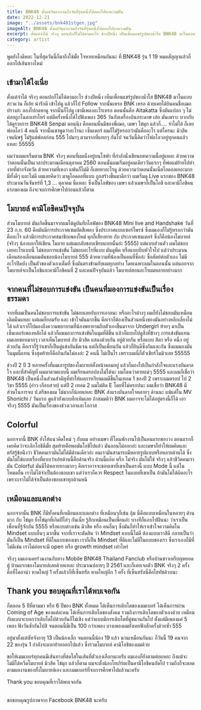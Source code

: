 ```yaml
---
title: BNK48 ตั้งแต่วันแรกจนถึงวันที่รุ่นหนึ่งได้ออกไปหาความฝัน
date: 2022-12-21
image: "../assets/bnk481stgen.jpg"
imageAlt: BNK48 ตั้งแต่วันแรกจนถึงวันที่รุ่นหนึ่งได้ออกไปหาความฝัน
excerpt: ตั้งแต่จำได้ จริงๆ ตอนปกก็ไม่ได้ตามอะไร ช่วงปีหนึ่ง เห็นเพื่อนแชร์รูปของน้ำใส BNK48 มาในแบบสาวแว่น ก็เอ้ย น่ารักดี เข้าไปดู แล้วก็ไป Follow จากนั้นเหรอ BNK เหรอ ด้วยเคยได้ยินคนชื่อเฌอปรางอ่ะ ลองไปกดหาดู จากนั้นก็ไปดู เขามีเพลงอะไรเหรอ ตอนนั้นคือ Aitakatta ซึ่งมันแปลก ๆ ไม่ค่อยถูกโฉลกเท่าไหร่ แต่มีครั้งหนึ่งได้ไปฟังเพลง 365 วันกับเครื่องบินกระดาษ เอ้ย มันเพราะ
category: artist
---
```


พูดยังไงดีหละ ในที่สุดวันนี้ก็มาถึงใช่มั้ย ใจหายเหมือนกันนะ ที่ BNK48 รุ่น 1 19 หมดสัญญาแล้วก็ออกไปเส้นทางใหม่

## เข้ามาได้ไงเนี่ย

ตั้งแต่จำได้ จริงๆ ตอนปกก็ไม่ได้ตามอะไร ช่วงปีหนึ่ง เห็นเพื่อนแชร์รูปของน้ำใส BNK48 มาในแบบสาวแว่น ก็เอ้ย น่ารักดี เข้าไปดู แล้วก็ไป Follow จากนั้นเหรอ BNK เหรอ ด้วยเคยได้ยินคนชื่อเฌอปรางอ่ะ ลองไปกดหาดู จากนั้นก็ไปดู เขามีเพลงอะไรเหรอ ตอนนั้นคือ Aitakatta ซึ่งมันแปลก ๆ ไม่ค่อยถูกโฉลกเท่าไหร่ แต่มีครั้งหนึ่งได้ไปฟังเพลง 365 วันกับเครื่องบินกระดาษ เอ้ย มันเพราะ บวกกับได้ดูรายการ BNK48 Senpai ตอนนึง คือตอนนั้นมีของพี่เฌอ, เมษา ไข่มุก แล้วก็.... จำไม่ได้ ก็เลยฟอลโลว์ 4 คนนี้ จากนั้นเขาพูดว่าอะไรนะ เซ็นเตอร์ ผมก็ไม่รู้หรอกว่ามันคืออะไร แต่ใครนะ มิวสิค เจนนิษฐ์ ไม่รู้แต่ฟอลก่อน 555 ไปมาๆ ตามจากที่แทกๆ กันไป จนวันนี้คิดว่าโฟลโลวอยู่ทุกคนแล้วแหละ 55555

ผมว่าผมมาเริ่มตาม BNK จริงๆ ตอนที่ผมนั่งอยู่บนโซฟา ที่กำลังนั่งเขียนบทความนี้อยู่แหละ ด้วยความว่าตอนนั้นเป็นเวลาประมาณเดือนตุลาคม 2560 ตอนนั้นผมเริ่มอยู่คนเดียววันแรกๆ ที่พ่อแม่ย้ายไปทำงายที่ต่างจังหวัด ด้วยความที่เหงา แฟนก็ไม่มี ก็เลยหาอะไรดู ด้วยความว่าตอนนั้นเน็ตไอดอลเยอะมาก มีทั้งดีๆ และไม่ดี ผมเลยคิดว่า มาดูไอดอลที่แบบ ถูกสร้างขึ้นมาดีกว่า ผมเริ่มดู Live แรกของ BNK48 ประมาณวันจันทร์ที่ 1,3 ... ตุลาคม นี่แหละ ซึ่งเป็นไลฟ์ของ เมษา แล้วเมษาก็เป็นโอชิ และคามิโอชิคนแรกของผม ถึงจะจบการศึกษาไปก่อนแล้วก็ตาม

## โมบายล์ คามิโอชิคนปัจจุบัน

ส่วนโมบายล์ มันเกิดขึ้นมาจากผมได้ดูบันทึกไลฟ์ของ BNK48 Mini live and Handshake วันที่ 23 ก.ย. 60 คือมันมีการประกาศเซมบัตสึเพลง ซึ่งประกาศแบบเซอร์ไพรซ์ ซึ่งผมเองก็ไม่รู้หรอกว่ามันคืออะไร แล้วมีการประกาศสมาชิกเพลงใหม่ คุกกี้เสี่ยงทาย กับ ประกาศเซนเตอร์ ซึ่งก็คือน้องโมบายล์ (จริงๆ น้องบอกให้เขียน โมบาย แต่ผมกลับชอบเขียบแบบนั้นอ่ะ 5555) แต่แบบส่วนตัว ผมไม่ชอบเลยอะไรแบบนี้ ไม่ชอบการแข่งขัน ไม่ชอบอะไรที่แบบ มันดูพีค หรือแบบบีบหัวใจไป แต่ว่าประมาณเดือนสองเดือนผมดันชอบน้องโมบายล์ 555 ด้วยความที่น้องเป็นคนที่ซื่ออ่ะ ซื่อสัตย์ต่อตัวเอง ไม่มีอะไรปิดบัง เป็นตัวของตัวเองเต็มที่ ซึ่งมันตรงข้ามกับผมทุกอย่าง โดยเฉพาะผมในตอนนั้น แต่นอกจากโมบายล์จะเป็นโอชิและคามิโอชิคนที่ 2 และคนปัจจุบันแล้ว โมบายล์สอนอะไรผมหลายอย่างมาก

## จากคนที่ไม่ชอบการแข่งขัน เป็นคนที่มองการแข่งขันเป็นเรื่องธรรมดา

จากที่ผมเป็นคนไม่ชอบการแข่งขัน ไม่ชอบเลยกับการเอาลนะ หรืออะไรต่างๆ ผมก็ยังไม่ชอบมันเหมือนเดิมนั่นแหละ แต่ผมก็ยอมรับ และ เข้าใจมันมากขึ้น คือเราก็ต้องเป็นส่วนหนึ่งของมันอย่างหลีกเลี่ยงไม่ได้ แล้วเราก็ไปมองถึงความพบาบามที่น้องพยายามถีบตัวเองขึ้นมาจาก Undergirl ท้ายๆ มาเป็นเซ็นเตอร์เพลงหลักได้ แล้วก็ผมมองการแข่งขันในมุมที่ดีขึ้น แล้วก็แบบไปดูสิ่งที่ข้างๆ การแข่งขันแทน ผมเลยชอบมากๆ เวลาเห็นโมบายล์ กับ มิวสิค แสดงด้วยกัน อยู่ด้วยกัน หรือแบบ สิตา หรือ คนิ้ง อยู่ด้วยกัน คือเราก็รู้ว่าเขาก็เป็นคู่แข่งกันชัดเจน แต่ก็เป็นเพื่อนกัน แล้วก็ยินดีซึ่งกันและกัน ซึ่งผมมองมันในมุมนี้แทน ซึ่งสุดท้ายก็คือกินกันไม่ลงอ่ะ 2 คนนี้ ไม่เป็นไร เพราะผมนี่ก็ตัวเชียร์โมมิวเลย 55555

ช่วงปี 2 ปี 3 หลายครั้งที่ผมเอารูปของโมบายล์ตั้งหน้าคอมอยู่ แล้วก็มองไปเป็นกำลังใจและแรงบันดาลใจ และที่สำคัญที่ ผมมาตามแบบนี้ ผมเรียนดรอปลงไม่ได้นะ ผมโดนว่าตายแน่ๆ 5555 และผมก็เชื่อว่า BNK48 เป็นหนึ่งในส่วนสำคัญที่ทำให้ผลการเรียนผมดีขึ้นในเทอม 1 ของปี 2 เพราะผมดรอป ไป 2 วิชา 5555 (อ่าว เกือบสวย) แต่ปี 2 เทอม 2 ผมไม่ติด E โดยที่ไม่ดรอปนะ ผมเชื่อว่า BNK48 มีส่วนในการจบ ป.ตรีของผม ไม่มากก็น้อยแหละ BNK ส่งแรงบันดาลใจหลายๆ ด้านนะ แม้แต่ใน MV Shonichi / วันแรก ดูแล้วยังแบบฮึกเหิมเลย ถ้าสมมติว่า BNK ผมอาจจะไม่ได้อยู่ตรงนี้ก็ได้ เอาจริงๆ 5555 มันเป็นเรื่องของช่วงเวลาและโอกาส

## Colorful

นอกจากนี้ BNK ยังให้แนวคิดใหม่ ๆ กับผม อย่างเมษา ที่โดนพักงานไปเป็นคนแรกของวง ตอนแรกก็เคยคิดว่าจะเลิกโอชิดีมั้ย สุดท้ายคือพอมันโอชิไปแล้ว มันถอนไม่ออกอ่ะ และเมษาก็ทำให้ผมคิดและตรัสรู้ข้อนึงว่า ชีวิตคนเรามันไม่ได้มีด้านเดียวอ่ะ คนเรามันสามารถมีหลายรูปแบบหรือหลายด้านได้ ซึ่งมันไม่ใช่แบบเรื่องที่แบบว่าเอ้ยด้านนี้คือด้านจริง ด้านนี้แอ๊บ หรือ ไม่จริง มันไม่ใช่ จริงๆ แล้วชีวิตคนเรามัน Colorful มันมีได้หลายทางมากๆ คือเราอาจจะชอบเขาที่เขาเป็นตรงนี้ แบบ Mode นี้ แต่ในโหมดอื่น เราไม่ได้จำเป็นต้องชอบเขา แต่ว่าเราก็ควร Respect ในแบบที่เขาเป็น ถ้ามันไม่ได้ผิดอะไร เพราะเราไม่ได้จำเป็นต้องชอบเขาทุกด้านหนิ

## เหมือนและแตกต่าง

นอกจากนั้น BNK ก็มีทั้งคนที่เหมือนและแตกต่าง ที่เหมือนๆก็เช่น อุ้ม นี่คือแบบเหมือนในหลายๆ ด้านมาก กับ ไข่มุก ยิ่งไข่มุกที่เกิดปีไล่ๆ กันเนี่ย รู้สึกเหมือนเป็นเพื่อนอ่ะ บางทีก็แอบไปฝันนะ ว่าเราเป็นเพื่อนที่รู้จักกัน 5555 หรือแบบต่างเช่น มิวสิค หรือ คนอื่นๆ ซึ่งมันก็ทำให้เราเข้าใจความคิดใน Mindset แบบอื่นๆ มากขึ้น จากที่เราจะตัดสิน ว่า Mindset แบบนี้ไม่ดี ต้องแบบเราสิดี กลายเป็นว่า มันก็เป็น Mindset ที่ดีในแบบของเขา เราก็เป็น Mindset ที่ดีและไม่ดีในแบบของเรา ซึ่งเราเองก็มีที่ไม่ดีเช่น เราไม่ค่อยจะมี open หรือ growth mindset เท่าไหร่

จริงๆ ผมเองเคยร่วมงานกับทาง Mobile BNK48 Thailand Fanclub หรือบ้านชาวเหรียญหยอดตู้ บ้านแรกของโมบายล์เลยด้วยแหละ ประมาณปลายๆ ปี 2561 และก็เคยเจอตัว BNK จริงๆ 2 ครั้งคือที่ไดอาน่า หาดใหญ่ 1 ครั้งแล้วก็ที่เซ็นทรัล หาดใหญ่อีก 1 ครั้ง ที่เซ็นทรัลนี่คือไฮทัชด้วบนะ

## Thank you ขอบคุณที่เราได้พบเจอกัน

ก็ตลอด 5 ปีที่ตามมา หรือ 6 ปีของ BNK ทั้งหมด ได้เห็นการเติบโตของเมมเบอร์ ได้เห็นการผ่าน Coming of Age ของแต่ละคน ได้เห็นการเติบโตของสังคม รวมถึงการเติบโตของตัวเองด้วย เหมือนกับแบบจะบอกว่าเติบโตไปด้วยกันก็ไม่เชิง แต่ว่าแบบมีการเติบโตที่คู่ขนานกันไป ตั้งแต่มีเพลงแค่ 5 เพลง ฟังวันซ้ำกันไปสิ จนตอนนี้มีเป็น 100 กว่าเพลง บางเพลงผมยังเคยฟังสักครั้งด้วยซ้ำ 555

อยู่มาตั้งแต่ซัทจังอายุ 13 เป็นน้องเล็ก จนตอนนี้น้อง 19 แล้ว นานเหมือนกันนะ ก็วันนี้ 19 คนจาก 22 ของรุ่น 1 กำลังจะแยกย้ายออกไปแล้ว ซึ่งรวมโมบายล์ คามิโอชิของผมด้วย

ขอให้เมมเบอร์ทุกคนมีเส้นทางที่สดใสในเส้นที่ตัวเองเลือกนะครับ ผมเองก็ยังตามต่อแหละ ถึงแม้จะไม่มีได้หวีดโมบายล์ มิวสิค ไข่มุก แล้วก็ตาม ผมจะตั้งน้องโยเกิร์ตเป็นคามิโอชิคนถัดไป รวมถึงก็จะตอดตามผลงานของทั้งโมบายล์เอง และเมมเบอร์ที่จบการศึกษาไปแล้วนะครับ

Thank you ขอบคุณที่เราได้พบเจอกัน

<br/>
ขอขอบคุณรูปภาพจาก Facebook BNK48 นะครับ
